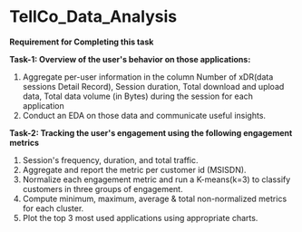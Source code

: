 # TellCo_Data_Analysis

**Requirement for Completing this task**

**Task-1:
Overview of the user's behavior on those applications:**
  1. Aggregate per-user information in the column
      Number of xDR(data sessions Detail Record), 
      Session duration, 
      Total download and upload data,
      Total data volume (in Bytes) during the session for each application
  2. Conduct an EDA on those data and communicate useful insights.

**Task-2:
Tracking the user's engagement using the following engagement metrics**
  1. Session's frequency, duration, and total traffic.
  2. Aggregate and report the metric per customer id (MSISDN).
  3. Normalize each engagement metric and run a K-means(k=3) to classify customers in three groups of engagement.
  4. Compute minimum, maximum, average & total non-normalized metrics for each cluster.
  5. Plot the top 3 most used applications using appropriate charts.


